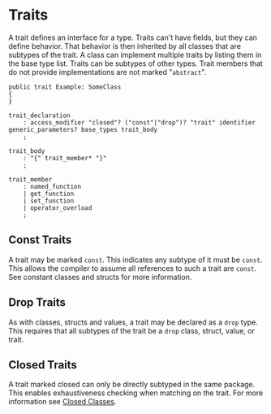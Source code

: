# Traits

A trait defines an interface for a type. Traits can't have fields, but they can define behavior.
That behavior is then inherited by all classes that are subtypes of the trait. A class can implement
multiple traits by listing them in the base type list. Traits can be subtypes of other types. Trait
members that do not provide implementations are not marked "`abstract`".

```azoth
public trait Example: SomeClass
{
}
```

```grammar
trait_declaration
    : access_modifier "closed"? ("const"|"drop")? "trait" identifier generic_parameters? base_types trait_body
    ;

trait_body
    : "{" trait_member* "}"
    ;

trait_member
    : named_function
    | get_function
    | set_function
    | operator_overload
    ;
```

## Const Traits

A trait may be marked `const`. This indicates any subtype of it must be `const`. This allows the
compiler to assume all references to such a trait are `const`. See constant classes and structs for
more information.

## Drop Traits

As with classes, structs and values, a trait may be declared as a `drop` type. This requires that
all subtypes of the trait be a `drop` class, struct, value, or trait.

## Closed Traits

A trait marked closed can only be directly subtyped in the same package. This enables exhaustiveness
checking when matching on the trait. For more information see [Closed Classes](closed-classes.md).

